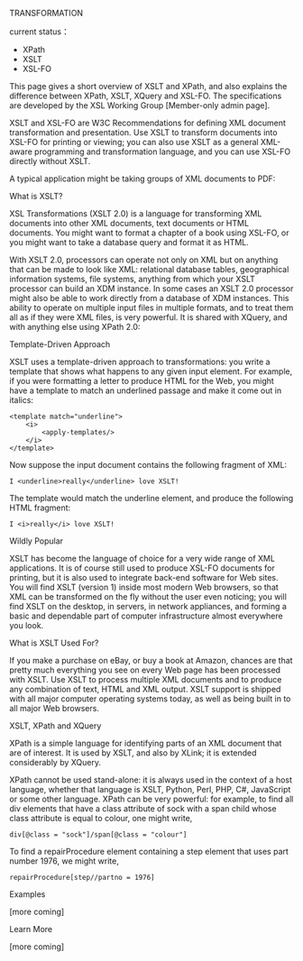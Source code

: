 TRANSFORMATION

current status：
+ XPath
+ XSLT
+ XSL-FO

This page gives a short overview of XSLT and XPath, and also explains the difference between XPath, XSLT, XQuery and XSL-FO. The specifications are developed by the XSL Working Group [Member-only admin page].

XSLT and XSL-FO are W3C Recommendations for defining XML document transformation and presentation. Use XSLT to transform documents into XSL-FO for printing or viewing; you can also use XSLT as a general XML-aware programming and transformation language, and you can use XSL-FO directly without XSLT.

A typical application might be taking groups of XML documents to PDF:

What is XSLT?

XSL Transformations (XSLT 2.0) is a language for transforming XML documents into other XML documents, text documents or HTML documents. You might want to format a chapter of a book using XSL-FO, or you might want to take a database query and format it as HTML.

With XSLT 2.0, processors can operate not only on XML but on anything that can be made to look like XML: relational database tables, geographical information systems, file systems, anything from which your XSLT processor can build an XDM instance. In some cases an XSLT 2.0 processor might also be able to work directly from a database of XDM instances. This ability to operate on multiple input files in multiple formats, and to treat them all as if they were XML files, is very powerful. It is shared with XQuery, and with anything else using XPath 2.0:

Template-Driven Approach

XSLT uses a template-driven approach to transformations: you write a template that shows what happens to any given input element. For example, if you were formatting a letter to produce HTML for the Web, you might have a template to match an underlined passage and make it come out in italics:

	<template match="underline">
		<i>
			<apply-templates/>
		</i>
	</template>

Now suppose the input document contains the following fragment of XML:

	I <underline>really</underline> love XSLT!

The template would match the underline element, and produce the following HTML fragment:

	I <i>really</i> love XSLT!

Wildly Popular

XSLT has become the language of choice for a very wide range of XML applications. It is of course still used to produce XSL-FO documents for printing, but it is also used to integrate back-end software for Web sites. You will find XSLT (version 1) inside most modern Web browsers, so that XML can be transformed on the fly without the user even noticing; you will find XSLT on the desktop, in servers, in network appliances, and forming a basic and dependable part of computer infrastructure almost everywhere you look.

What is XSLT Used For?

If you make a purchase on eBay, or buy a book at Amazon, chances are that pretty much everything you see on every Web page has been processed with XSLT. Use XSLT to process multiple XML documents and to produce any combination of text, HTML and XML output. XSLT support is shipped with all major computer operating systems today, as well as being built in to all major Web browsers.

XSLT, XPath and XQuery

XPath is a simple language for identifying parts of an XML document that are of interest. It is used by XSLT, and also by XLink; it is extended considerably by XQuery.

XPath cannot be used stand-alone: it is always used in the context of a host language, whether that language is XSLT, Python, Perl, PHP, C#, JavaScript or some other language. XPath can be very powerful: for example, to find all div elements that have a class attribute of sock with a span child whose class attribute is equal to colour, one might write,

	div[@class = "sock"]/span[@class = "colour"]

To find a repairProcedure element containing a step element that uses part number 1976, we might write,

	repairProcedure[step//partno = 1976]

Examples

[more coming]

Learn More

[more coming]